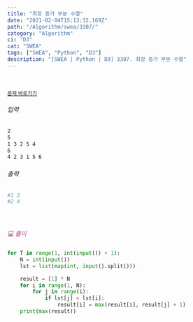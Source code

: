 ```yaml
---
title: "최장 증가 부분 수열"
date: "2021-02-04T15:13:32.169Z"
path: "/Algorithm/swea/3307/"
category: "Algorithm"
ci: "D3"
cat: "SWEA"
tags: ["SWEA", "Python", "D3"]
description: "[SWEA | Python | D3] 3307. 최장 증가 부분 수열"
---
```


<br />

<a href="https://swexpertacademy.com/main/code/problem/problemDetail.do?problemLevel=3&contestProbId=AWBOKg-a6l0DFAWr&categoryId=AWBOKg-a6l0DFAWr&categoryType=CODE&problemTitle=&orderBy=FIRST_REG_DATETIME&selectCodeLang=PYTHON&select-1=3&pageSize=10&pageIndex=6"><small>문제 바로가기</small></a>

###### 입력

```sh
2
5
1 3 2 5 4 
6
4 2 3 1 5 6
```

###### 출력

```sh
#1 3
#2 4
```

<br />

##### <h5 style="color:#C587AE;">💻 풀이</h5>

```python
for T in range(1, int(input()) + 1):
    N = int(input())
    lst = list(map(int, input().split()))

    result = [1] * N
    for i in range(1, N):
        for j in range(i):
            if lst[j] < lst[i]:
                result[i] = max(result[i], result[j] + 1)
    print(max(result))
```

